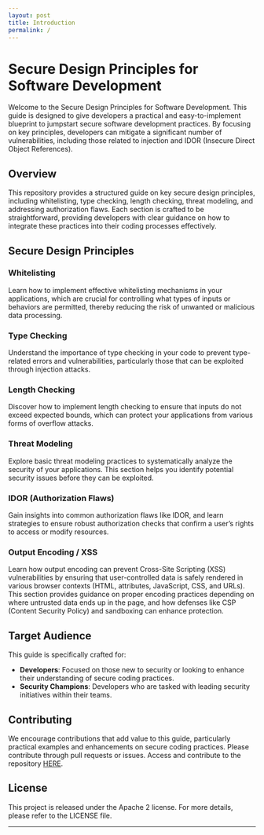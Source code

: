 ```yaml
---
layout: post
title: Introduction
permalink: /
---
```


# Secure Design Principles for Software Development

Welcome to the Secure Design Principles for Software Development. This guide is designed to give developers a practical and easy-to-implement blueprint to jumpstart secure software development practices. By focusing on key principles, developers can mitigate a significant number of vulnerabilities, including those related to injection and IDOR (Insecure Direct Object References).

## Overview

This repository provides a structured guide on key secure design principles, including whitelisting, type checking, length checking, threat modeling, and addressing authorization flaws. Each section is crafted to be straightforward, providing developers with clear guidance on how to integrate these practices into their coding processes effectively.

## Secure Design Principles

### Whitelisting
Learn how to implement effective whitelisting mechanisms in your applications, which are crucial for controlling what types of inputs or behaviors are permitted, thereby reducing the risk of unwanted or malicious data processing.

### Type Checking
Understand the importance of type checking in your code to prevent type-related errors and vulnerabilities, particularly those that can be exploited through injection attacks.

### Length Checking
Discover how to implement length checking to ensure that inputs do not exceed expected bounds, which can protect your applications from various forms of overflow attacks.

### Threat Modeling
Explore basic threat modeling practices to systematically analyze the security of your applications. This section helps you identify potential security issues before they can be exploited.

### IDOR (Authorization Flaws)
Gain insights into common authorization flaws like IDOR, and learn strategies to ensure robust authorization checks that confirm a user’s rights to access or modify resources.

### Output Encoding / XSS
Learn how output encoding can prevent Cross-Site Scripting (XSS) vulnerabilities by ensuring that user-controlled data is safely rendered in various browser contexts (HTML, attributes, JavaScript, CSS, and URLs). This section provides guidance on proper encoding practices depending on where untrusted data ends up in the page, and how defenses like CSP (Content Security Policy) and sandboxing can enhance protection.

## Target Audience

This guide is specifically crafted for:
- **Developers**: Focused on those new to security or looking to enhance their understanding of secure coding practices.
- **Security Champions**: Developers who are tasked with leading security initiatives within their teams.

## Contributing

We encourage contributions that add value to this guide, particularly practical examples and enhancements on secure coding practices. Please contribute through pull requests or issues. Access and contribute to the repository [HERE](https://github.com/Security-Knowledge-Framework/secure-design-principles).

## License

This project is released under the Apache 2 license. For more details, please refer to the LICENSE file.

---
